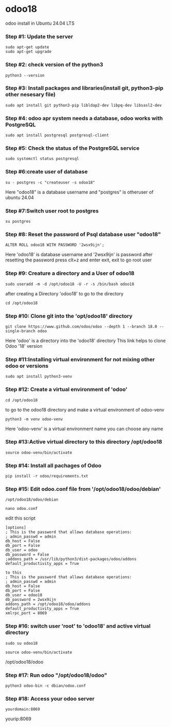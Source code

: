 # odoo18
odoo install in Ubuntu 24.04 LTS
<br>

### Step #1: Update the server
```
sudo apt-get update
sudo apt-get upgrade
```
### Step #2: check version of the python3 
```
python3 --version
```
### Step #3: Install packages and libraries(install git, python3-pip other nesesary file)
```
sudo apt install git python3-pip libldap2-dev libpq-dev libsasl2-dev
```
### Step #4: odoo apr system needs a database, odoo works with PostgreSQL 
```
sudo apt install postgresql postgresql-client
```
### Step #5: Check the status of the PostgreSQL service
```
sudo systemctl status postgresql
```
### Step #6:create user of database
```
su - postgres -c "createuser -s odoo18"
```
Here "odoo18" is a database username and "postgres" is otheruser of ubuntu 24.04

### Step #7:Switch user root to postgres 
```
su postgres
```
### Step #8: Reset the password of Psql database user "odoo18"
```
ALTER ROLL odoo18 WITH PASSWORD '2wsx9ijn';
```
Here 'odoo18' is database username and '2wsx9ijn' is password
after resetting the password press clt+z and enter exit, exit to go root user

### Step #9: Creature a directory and a User of odoo18
```
sudo useradd -m -d /opt/odoo18 -U -r -s /bin/bash odoo18
```
after creating a Directory 'odoo18' to go to the directory 
```
cd /opt/odoo18
```
### Step #10: Clone git into the 'opt/odoo18' directory
```
git clone https://www.github.com/odoo/odoo --depth 1 --branch 18.0 --single-branch odoo
```
Here 'odoo' is a directory into the 'odoo18' directory
This link helps to clone Odoo '18' version

### Step #11:Installing virtual environment for not mixing other odoo or versions
```
sudo apt install python3-venv
```
### Step #12: Create a virtual environment of 'odoo'
```
cd /opt/odoo18
```
to go to the odoo18 directory and make a virtual environment of odoo-venv
```
python3 -m venv odoo-venv 
```
Here 'odoo-venv' is a virtual environment name you can choose any name

### Step #13:Active virtual directory to this directory /opt/odoo18
```
source odoo-venv/bin/activate
```
### Step #14: Install all pachages of Odoo
```
pip install -r odoo/requirements.txt
```
### Step #15: Edit odoo.conf file from '/opt/odoo18/odoo/debian'
```
/opt/odoo18/odoo/debian
```
```
nano odoo.conf
```
edit this script
```
[options]
; This is the password that allows database operations:
; admin_passwd = admin
db_host = False
db_port = False
db_user = odoo
db_password = False
;addons_path = /usr/lib/python3/dist-packages/odoo/addons
default_productivity_apps = True
```
```
to this
; This is the password that allows database operations:
; admin_passwd = admin
db_host = False
db_port = False
db_user = odoo18
db_password = 2wsx9ijn
addons_path = /opt/odoo18/odoo/addons
default_productivity_apps = True
xmlrpc_port = 8069
```
### Step #16: switch user 'root' to 'odoo18' and active virtual directory 

```
sudo su odoo18
```
```
source odoo-venv/bin/activate 
```
/opt/odoo18/odoo

### Step #17: Run odoo "/opt/odoo18/odoo"

```
python3 odoo-bin -c dbian/odoo.conf
```

### Step #18: Access your odoo server 
```
yourdomain:8069
```
yourip:8069
```

